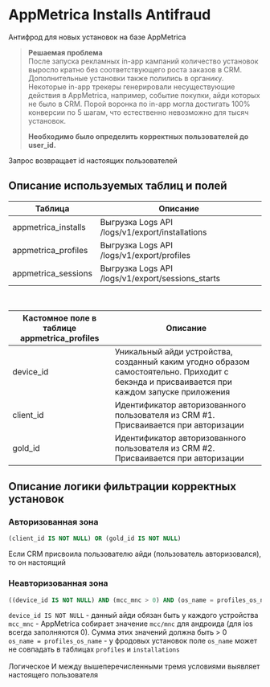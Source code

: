 # AppMetrica Installs Antifraud
 Антифрод для новых установок на базе AppMetrica

> **Решаемая проблема**<br>
> После запуска рекламных in-app кампаний количество установок выросло кратно без соответствующего роста заказов в CRM. Дополнительные установки также полились в органику. Некоторые in-app трекеры генерировали несуществующие действия в AppMetrica, например, событие покупки, айди которых не было в CRM. Порой воронка по in-app могла достигать 100% конверсии по 5 шагам, что естественно невозможно для тысяч установок.
>
> <b>Необходимо было определить корректных пользователей до user_id. </b>
 
 Запрос возвращает id настоящих пользователей

## Описание используемых таблиц и полей
|Таблица|Описание|
| --- | --- |
|appmetrica_installs|Выгрузка Logs API /logs/v1/export/installations|
|appmetrica_profiles|Выгрузка Logs API /logs/v1/export/profiles|
|appmetrica_sessions|Выгрузка Logs API /logs/v1/export/sessions_starts|

<br>

|Кастомное поле в таблице appmetrica_profiles|Описание|
| --- | --- |
|device_id|Уникальный айди устройства, созданный каким угодно образом самостоятельно. Приходит с бекэнда и присваивается при каждом запуске приложения|
|client_id|Идентификатор авторизованного пользователя из CRM #1. Присваивается при авторизации|
|gold_id|Идентификатор авторизованного пользователя из CRM #2. Присваивается при авторизации|

## Описание логики фильтрации корректных установок
### Авторизованная зона
```sql
(client_id IS NOT NULL) OR (gold_id IS NOT NULL)
```
Если CRM присвоила пользователю айди (пользователь авторизовался), то он настоящий

### Неавторизованная зона
```sql
((device_id IS NOT NULL) AND (mcc_mnc > 0) AND (os_name = profiles_os_name))
```
```device_id IS NOT NULL``` - данный айди обязан быть у каждого устройства
<br>
```mcc_mnc``` - AppMetrica собирает значение ```mcc/mnc``` для андроида (для ios всегда заполняются 0). Сумма этих значений должна быть > 0
<br>
```os_name = profiles_os_name``` - у фродовых установок поле ```os_name``` может не совпадать в таблицах ```profiles``` и ```installations```
<br><br>
Логическое И между вышеперечисленными тремя условиями выявляет настоящего пользователя
